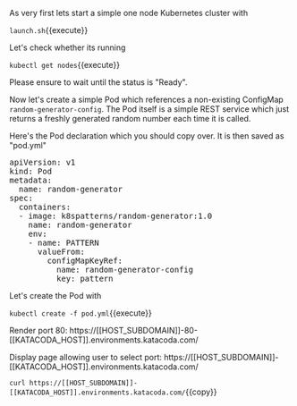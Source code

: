 
As very first lets start a simple one node Kubernetes cluster with

`launch.sh`{{execute}}

Let's check whether its running

`kubectl get nodes`{{execute}}

Please ensure to wait until the status is "Ready".

Now let's create a simple Pod which references a non-existing ConfigMap `random-generator-config`.
The Pod itself is a simple REST service which just returns a freshly generated random number each time it is called.

Here's the Pod declaration which you should copy over. It is then saved as "pod.yml"

<pre class="file" data-filename="pod.yml" data-target="replace">apiVersion: v1
kind: Pod
metadata:
  name: random-generator
spec:
  containers:
  - image: k8spatterns/random-generator:1.0
    name: random-generator
    env:
    - name: PATTERN
      valueFrom:
        configMapKeyRef:
          name: random-generator-config
          key: pattern
</pre>

Let's create the Pod with

`kubectl create -f pod.yml`{{execute}}


Render port 80: https://[[HOST_SUBDOMAIN]]-80-[[KATACODA_HOST]].environments.katacoda.com/

Display page allowing user to select port:
https://[[HOST_SUBDOMAIN]]-[[KATACODA_HOST]].environments.katacoda.com/

`curl https://[[HOST_SUBDOMAIN]]-[[KATACODA_HOST]].environments.katacoda.com/`{{copy}}
